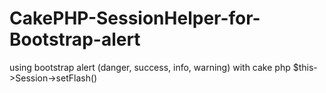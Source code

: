 # CakePHP-SessionHelper-for-Bootstrap-alert
using bootstrap alert (danger, success, info, warning) with cake php $this->Session->setFlash()
